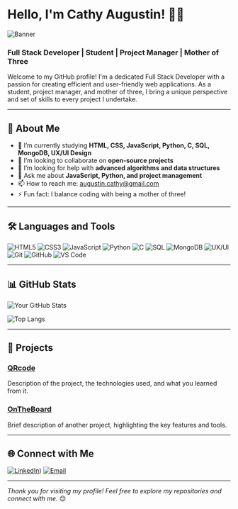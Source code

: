# Hello, I'm Cathy Augustin! 👩‍💻

![Banner]([https://www.canva.com/design/DAGLJMFnA84/cMuVF_0r7jZDDZELoO18Ew/edit?utm_content=DAGLJMFnA84&utm_campaign=designshare&utm_medium=link2&utm_source=sharebutton](https://www.canva.com/design/DAGLJMFnA84/cMuVF_0r7jZDDZELoO18Ew/edit?utm_content=DAGLJMFnA84&utm_campaign=designshare&utm_medium=link2&utm_source=sharebutton))

### Full Stack Developer | Student | Project Manager | Mother of Three

Welcome to my GitHub profile! I'm a dedicated Full Stack Developer with a passion for creating efficient and user-friendly web applications. As a student, project manager, and mother of three, I bring a unique perspective and set of skills to every project I undertake.

---

## 🚀 About Me

- 🌱 I’m currently studying **HTML, CSS, JavaScript, Python, C, SQL, MongoDB, UX/UI Design**
- 👯 I’m looking to collaborate on **open-source projects**
- 🤔 I’m looking for help with **advanced algorithms and data structures**
- 💬 Ask me about **JavaScript, Python, and project management**
- 📫 How to reach me: [augustin.cathy@gmail.com](mailto:augustin.cathy@gmail.com)
- ⚡ Fun fact: I balance coding with being a mother of three!

---

## 🛠️ Languages and Tools

![HTML5](https://img.shields.io/badge/-HTML5-E34F26?style=flat&logo=html5&logoColor=white)
![CSS3](https://img.shields.io/badge/-CSS3-1572B6?style=flat&logo=css3&logoColor=white)
![JavaScript](https://img.shields.io/badge/-JavaScript-F7DF1E?style=flat&logo=javascript&logoColor=black)
![Python](https://img.shields.io/badge/-Python-3776AB?style=flat&logo=python&logoColor=white)
![C](https://img.shields.io/badge/-C-A8B9CC?style=flat&logo=c&logoColor=white)
![SQL](https://img.shields.io/badge/-SQL-4479A1?style=flat&logo=sql&logoColor=white)
![MongoDB](https://img.shields.io/badge/-MongoDB-47A248?style=flat&logo=mongodb&logoColor=white)
![UX/UI](https://img.shields.io/badge/-UX/UI-0DB1C4?style=flat&logo=adobe&logoColor=white)
![Git](https://img.shields.io/badge/-Git-F05032?style=flat&logo=git&logoColor=white)
![GitHub](https://img.shields.io/badge/-GitHub-181717?style=flat&logo=github&logoColor=white)
![VS Code](https://img.shields.io/badge/-VS%20Code-007ACC?style=flat&logo=visual-studio-code&logoColor=white)

---

## 📊 GitHub Stats

![Your GitHub Stats](https://github-readme-stats.vercel.app/api?username=your-github-username&show_icons=true&hide_border=true&count_private=true&include_all_commits=true)

![Top Langs](https://github-readme-stats.vercel.app/api/top-langs/?username=your-github-username&layout=compact&hide_border=true)

---

## 📂 Projects

### [QRcode](https://github.com/HolbyKate/QrCode)
Description of the project, the technologies used, and what you learned from it.

### [OnTheBoard](https://github.com/your-github-username/another-project-repo)
Brief description of another project, highlighting the key features and tools.

---

## 🌐 Connect with Me

[![LinkedIn](https://img.shields.io/badge/-LinkedIn-0077B5?style=flat&logo=LinkedIn&logoColor=white)](https://www.linkedin.com/in/cathyaugustin/))
[![Email](https://img.shields.io/badge/-Email-D14836?style=flat&logo=Gmail&logoColor=white)](mailto:augustin.cathy@gmail.com)

---

*Thank you for visiting my profile! Feel free to explore my repositories and connect with me.* 😊
